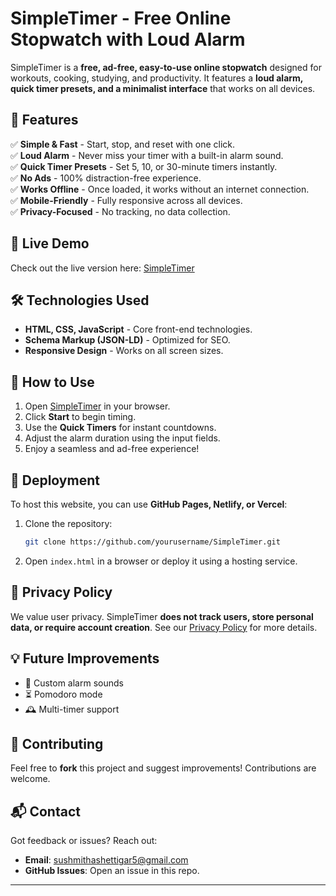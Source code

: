 # SimpleTimer - Free Online Stopwatch with Loud Alarm

SimpleTimer is a **free, ad-free, easy-to-use online stopwatch** designed for workouts, cooking, studying, and productivity. It features a **loud alarm, quick timer presets, and a minimalist interface** that works on all devices.

## 🚀 Features

✅ **Simple & Fast** - Start, stop, and reset with one click.  
✅ **Loud Alarm** - Never miss your timer with a built-in alarm sound.  
✅ **Quick Timer Presets** - Set 5, 10, or 30-minute timers instantly.  
✅ **No Ads** - 100% distraction-free experience.  
✅ **Works Offline** - Once loaded, it works without an internet connection.  
✅ **Mobile-Friendly** - Fully responsive across all devices.  
✅ **Privacy-Focused** - No tracking, no data collection.  

## 🔗 Live Demo

Check out the live version here: [SimpleTimer](https://yourrealwebsite.com)

## 🛠️ Technologies Used

- **HTML, CSS, JavaScript** - Core front-end technologies.
- **Schema Markup (JSON-LD)** - Optimized for SEO.
- **Responsive Design** - Works on all screen sizes.


## 📖 How to Use

1. Open [SimpleTimer](https://yourrealwebsite.com) in your browser.
2. Click **Start** to begin timing.
3. Use the **Quick Timers** for instant countdowns.
4. Adjust the alarm duration using the input fields.
5. Enjoy a seamless and ad-free experience!

## 🚀 Deployment

To host this website, you can use **GitHub Pages, Netlify, or Vercel**:

1. Clone the repository:
   ```bash
   git clone https://github.com/yourusername/SimpleTimer.git
   ```
2. Open `index.html` in a browser or deploy it using a hosting service.

## 📜 Privacy Policy

We value user privacy. SimpleTimer **does not track users, store personal data, or require account creation**. See our [Privacy Policy](https://yourrealwebsite.com/privacy.html) for more details.

## 💡 Future Improvements

- 🔔 Custom alarm sounds
- ⏳ Pomodoro mode
- 🕰️ Multi-timer support

## 🤝 Contributing

Feel free to **fork** this project and suggest improvements! Contributions are welcome.

## 📬 Contact

Got feedback or issues? Reach out:
- **Email**: [sushmithashettigar5@gmail.com](mailto:sushmithashettigar5@gmail.com)
- **GitHub Issues**: Open an issue in this repo.

---


